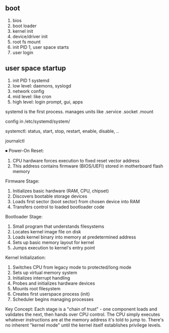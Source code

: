---
---
## boot 

1. bios 
2. boot loader
3. kernel init 
4. device/driver init 
5. root fs mount 
6. init PID 1, user space starts
7. user login 


## user space startup 
1. init PID 1 systemd 
2. low level: daemons, syslogd
3. network config 
4. mid level: like cron 
5. high level: login prompt, gui, apps


systemd is the first process. manages units like .service .socket .mount 

config in /etc/systemd/system/

systemctl: status, start, stop, restart, enable, disable, ..

journalctl 





⏺ Power-On Reset:
  1. CPU hardware forces execution to fixed reset vector address
  2. This address contains firmware (BIOS/UEFI) stored in motherboard flash memory

  Firmware Stage:
  1. Initializes basic hardware (RAM, CPU, chipset)
  2. Discovers bootable storage devices
  3. Loads first sector (boot sector) from chosen device into RAM
  4. Transfers control to loaded bootloader code

  Bootloader Stage:
  1. Small program that understands filesystems
  2. Locates kernel image file on disk
  3. Loads kernel binary into memory at predetermined address
  4. Sets up basic memory layout for kernel
  5. Jumps execution to kernel's entry point

  Kernel Initialization:
  1. Switches CPU from legacy mode to protected/long mode
  2. Sets up virtual memory system
  3. Initializes interrupt handling
  4. Probes and initializes hardware devices
  5. Mounts root filesystem
  6. Creates first userspace process (init)
  7. Scheduler begins managing processes

  Key Concept:
  Each stage is a "chain of trust" - one component loads and validates the next,
  then hands over CPU control. The CPU simply executes whatever instructions are at
   the memory address it's told to jump to. There's no inherent "kernel mode" until
   the kernel itself establishes privilege levels.